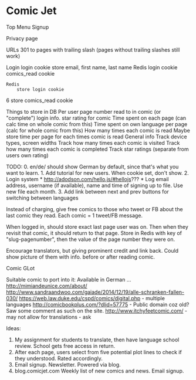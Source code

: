 Comic Jet
=========

Top Menu
	Signup

Privacy page


URLs
	301 to pages with trailing slash (pages without trailing slashes still work)


Login
	login cookie
		store email, first name, last name
	Redis
		login cookie
		comics_read cookie

	Redis
		store login cookie
6		store comics_read cookie


Things to store in DB
	Per user
		page number read to in comic (or "complete")
		login info.
		star rating for comic
		Time spent on each page (can calc time on whole comic from this)
		Time spent on own language per page (calc for whole comic from this)
		How many times each comic is read
			Maybe store time per page for each times comic is read
	General info
		Track device types, screen widths
		Track how many times each comic is visited
		Track how many times each comic is completed
		Track star ratings (separate from users own rating)
		



TODO:
	0. en/de/ should show German by default, since that's what you want to learn.
	1. Add tutorial for new users. When cookie set, don't show.
	2. Login system
		* http://adodson.com/hello.js/#hellojs???
		* Log email address, username (if available), name and time of signing up to file. Use new file each month.
	3. Add link between next and prev buttons for switching between languages

Instead of charging, give free comics to those who tweet or FB about the last comic they read. Each comic = 1 tweet/FB message.

When logged in, should store exact last page user was on. Then when they revisit that comic, it should return to that page. Store in Redis with key of "slug-pagenumber", then the value of the page number they were on.

Encourage translators, but giving prominent credit and link back. Could show picture of them with info. before or after reading comic.


Comic GLot

Suitable comic to port into it:
Available in German ... http://mimiandeunice.com/about/
http://www.sandraandwoo.com/gaiade/2014/12/19/alle-schranken-fallen-030/
https://web.law.duke.edu/cspd/comics/digital.php - multiple languages
http://comicbookplus.com/?dlid=57775 - Public domain coz old? Saw some comment as such on the site.
http://www.itchyfeetcomic.com/ - may not allow for translations - ask



Ideas:
1. My assignment for students to translate, then have language school review. School gets free access in return.
2. After each page, users select from five potential plot lines to check if they understood. Rated accordingly.
3. Email signup. Newsletter. Powered via blog.
4. blog.comicjet.com
	Weekly list of new comics and news.
	Email signup.

